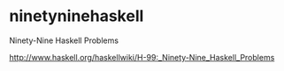 ninetyninehaskell
=================

Ninety-Nine Haskell Problems

http://www.haskell.org/haskellwiki/H-99:_Ninety-Nine_Haskell_Problems
